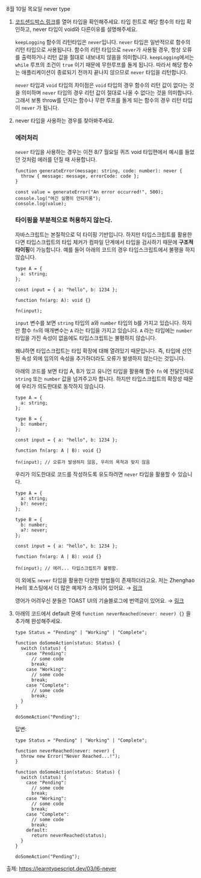 8월 10일 목요일 never type

1. [코드샌드박스 링크](https://codesandbox.io/s/never-type-dv660)를 열어 타입을 확인해주세요. 타입 힌트로 해당 함수의 타입 확인하고, never 타입이 void와 다른이유를 설명해주세요.

   `keepLogging` 함수의 리턴타입은 `never`입니다. `never` 타입은 일반적으로 함수의 리턴 타입으로 사용됩니다. 함수의 리턴 타입으로 `never`가 사용될 경우, 항상 오류를 출력하거나 리턴 값을 절대로 내보내지 않음을 의미합니다. `keepLogging`에서는 `while` 루프의 조건이 `true` 이기 때문에 무한루프를 돌게 됩니다. 따라서 해당 함수는 애플리케이션이 종료되기 전까지 끝나지 않으므로 `never` 타입을 리턴합니다.

   `never` 타입과 `void` 타입의 차이점은 `void` 타입의 경우 함수의 리턴 값이 없다는 것을 의미하며 `never` 타입의 경우 리턴 값이 절대로 나올 수 없다는 것을 의미합니다. 그래서 보통 throw를 던지는 함수나 무한 루프를 돌게 되는 함수의 경우 리턴 타입이 `never` 가 됩니다.

2. never 타입을 사용하는 경우를 찾아봐주세요.

   ### 에러처리

   `never` 타입을 사용하는 경우는 이전 8/7 월요일 퀴즈 void 타입편에서 예시를 들었던 것처럼 에러를 던질 때 사용합니다.

   ```tsx
   function generateError(message: string, code: number): never {
     throw { message: message, errorCode: code };
   }

   const value = generateError("An error occurred!", 500);
   console.log("여긴 실행이 안되지롱");
   console.log(value);
   ```

   ### 타이핑을 부분적으로 허용하지 않는다.

   자바스크립트는 본질적으로 덕 타이핑 기반입니다. 하지만 타입스크립트를 활용한다면 타입스크립트의 타입 체커가 컴파일 단계에서 타입을 검사하기 때문에 **구조적 타이핑**이 가능합니다. 예를 들어 아래의 코드의 경우 타입스크립트에서 불평을 하지 않습니다.

   ```tsx
   type A = {
     a: string;
   };

   const input = { a: "hello", b: 1234 };

   function fn(arg: A): void {}

   fn(input);
   ```

   `input` 변수를 보면 `string` 타입의 a와 `number` 타입의 b를 가지고 있습니다. 하지만 함수 `fn`의 매개변수는 `A` 라는 타입을 가지고 있습니다. `A` 라는 타입에는 `number` 타입을 가진 속성이 없음에도 타입스크립트는 불평하지 않습니다.

   왜냐하면 타입스크립트는 타입 확장에 대해 열려있기 때문입니다. 즉, 타입에 선언된 속성 외에 임의의 속성을 추가하더라도 오류가 발생하지 않는다는 것입니다.

   아래의 코드를 보면 타입 A, B가 있고 유니언 타입을 활용해 함수 `fn` 에 전달인자로 `string` 또는 `number` 값을 넘겨주고자 합니다. 하지만 타입스크립트의 확장성 때문에 우리가 의도한대로 동작하지 않습니다.

   ```tsx
   type A = {
     a: string;
   };

   type B = {
     b: number;
   };

   const input = { a: "hello", b: 1234 };

   function fn(arg: A | B): void {}

   fn(input); // 오류가 발생하지 않음, 우리의 목적과 맞지 않음
   ```

   우리가 의도한대로 코드를 작성하도록 유도하려면 `never` 타입을 활용할 수 있습니다.

   ```tsx
   type A = {
     a: string;
     b?: never;
   };

   type B = {
     b: number;
     a?: never;
   };

   const input = { a: "hello", b: 1234 };

   function fn(arg: A | B): void {}

   fn(input); // 에러... 타입스크립트가 불평함.
   ```

   이 외에도 `never` 타입을 활용한 다양한 방법들이 존재하더라고요. 저는 Zhenghao He의 포스팅에서 더 많은 예제가 소개되어 있어요. → [링크](https://www.zhenghao.io/posts/ts-never)

   영어가 어려우신 분들은 TOAST UI의 기술블로그에 번역글이 있어요. → [링크](https://ui.toast.com/posts/ko_20220323)

3. 아래의 코드에서 default 문에 `function neverReached(never: never) {}` 을 추가해 완성해주세요.

   ```tsx
   type Status = "Pending" | "Working" | "Complete";

   function doSomeAction(status: Status) {
     switch (status) {
       case "Pending":
         // some code
         break;
       case "Working":
         // some code
         break;
       case "Complete":
         // some code
         break;
     }
   }

   doSomeAction("Pending");
   ```

   답변:

   ```tsx
   type Status = "Pending" | "Working" | "Complete";

   function neverReached(never: never) {
     throw new Error("Never Reached...!");
   }

   function doSomeAction(status: Status) {
     switch (status) {
       case "Pending":
         // some code
         break;
       case "Working":
         // some code
         break;
       case "Complete":
         // some code
         break;
       default:
         return neverReached(status);
     }
   }

   doSomeAction("Pending");
   ```

출제: https://learntypescript.dev/03/l6-never
